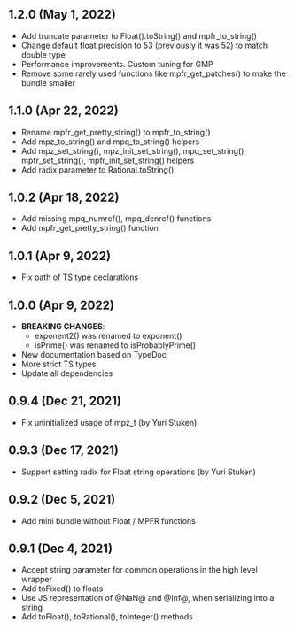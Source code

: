 ## 1.2.0 (May 1, 2022)
* Add truncate parameter to Float().toString() and mpfr_to_string()
* Change default float precision to 53 (previously it was 52) to match double type
* Performance improvements. Custom tuning for GMP
* Remove some rarely used functions like mpfr_get_patches() to make the bundle smaller

## 1.1.0 (Apr 22, 2022)
* Rename mpfr_get_pretty_string() to mpfr_to_string()
* Add mpz_to_string() and mpq_to_string() helpers
* Add mpz_set_string(), mpz_init_set_string(), mpq_set_string(), mpfr_set_string(), mpfr_init_set_string() helpers
* Add radix parameter to Rational.toString()

## 1.0.2 (Apr 18, 2022)
* Add missing mpq_numref(), mpq_denref() functions
* Add mpfr_get_pretty_string() function

## 1.0.1 (Apr 9, 2022)
* Fix path of TS type declarations

## 1.0.0 (Apr 9, 2022)
* **BREAKING CHANGES**:
  * exponent2() was renamed to exponent()
  * isPrime() was renamed to isProbablyPrime()
* New documentation based on TypeDoc
* More strict TS types
* Update all dependencies

## 0.9.4 (Dec 21, 2021)
* Fix uninitialized usage of mpz_t (by Yuri Stuken)

## 0.9.3 (Dec 17, 2021)
* Support setting radix for Float string operations (by Yuri Stuken)

## 0.9.2 (Dec 5, 2021)
* Add mini bundle without Float / MPFR functions

## 0.9.1 (Dec 4, 2021)
* Accept string parameter for common operations in the high level wrapper
* Add toFixed() to floats
* Use JS representation of @NaN@ and @Inf@, when serializing into a string
* Add toFloat(), toRational(), toInteger() methods
